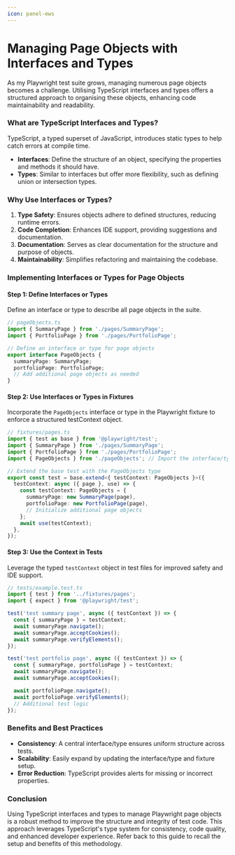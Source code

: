 ```yaml
---
icon: panel-ews
---
```


# Managing Page Objects with Interfaces and Types

As my Playwright test suite grows, managing numerous page objects becomes a challenge. Utilising TypeScript interfaces and types offers a structured approach to organising these objects, enhancing code maintainability and readability.

### What are TypeScript Interfaces and Types?

TypeScript, a typed superset of JavaScript, introduces static types to help catch errors at compile time.

* **Interfaces**: Define the structure of an object, specifying the properties and methods it should have.
* **Types**: Similar to interfaces but offer more flexibility, such as defining union or intersection types.

### Why Use Interfaces or Types?

1. **Type Safety**: Ensures objects adhere to defined structures, reducing runtime errors.
2. **Code Completion**: Enhances IDE support, providing suggestions and documentation.
3. **Documentation**: Serves as clear documentation for the structure and purpose of objects.
4. **Maintainability**: Simplifies refactoring and maintaining the codebase.

### Implementing Interfaces or Types for Page Objects

#### Step 1: Define Interfaces or Types

Define an interface or type to describe all page objects in the suite.

```typescript
// pageObjects.ts
import { SummaryPage } from './pages/SummaryPage';
import { PortfolioPage } from './pages/PortfolioPage';

// Define an interface or type for page objects
export interface PageObjects {
  summaryPage: SummaryPage;
  portfolioPage: PortfolioPage;
  // Add additional page objects as needed
}
```

#### Step 2: Use Interfaces or Types in Fixtures

Incorporate the `PageObjects` interface or type in the Playwright fixture to enforce a structured testContext object.

```typescript
// fixtures/pages.ts
import { test as base } from '@playwright/test';
import { SummaryPage } from './pages/SummaryPage';
import { PortfolioPage } from './pages/PortfolioPage';
import { PageObjects } from './pageObjects'; // Import the interface/type

// Extend the base test with the PageObjects type
export const test = base.extend<{ testContext: PageObjects }>({
  testContext: async ({ page }, use) => {
    const testContext: PageObjects = {
      summaryPage: new SummaryPage(page),
      portfolioPage: new PortfolioPage(page),
      // Initialize additional page objects
    };
    await use(testContext);
  },
});
```

#### Step 3: Use the Context in Tests

Leverage the typed `testContext` object in test files for improved safety and IDE support.

```typescript
// tests/example.test.ts
import { test } from '../fixtures/pages';
import { expect } from '@playwright/test';

test('test summary page', async ({ testContext }) => {
  const { summaryPage } = testContext;
  await summaryPage.navigate();
  await summaryPage.acceptCookies();
  await summaryPage.verifyElements();
});

test('test portfolio page', async ({ testContext }) => {
  const { summaryPage, portfolioPage } = testContext;
  await summaryPage.navigate();
  await summaryPage.acceptCookies();

  await portfolioPage.navigate();
  await portfolioPage.verifyElements();
  // Additional test logic
});
```

### Benefits and Best Practices

* **Consistency**: A central interface/type ensures uniform structure across tests.
* **Scalability**: Easily expand by updating the interface/type and fixture setup.
* **Error Reduction**: TypeScript provides alerts for missing or incorrect properties.

### Conclusion

Using TypeScript interfaces and types to manage Playwright page objects is a robust method to improve the structure and integrity of test code. This approach leverages TypeScript's type system for consistency, code quality, and enhanced developer experience. Refer back to this guide to recall the setup and benefits of this methodology.
